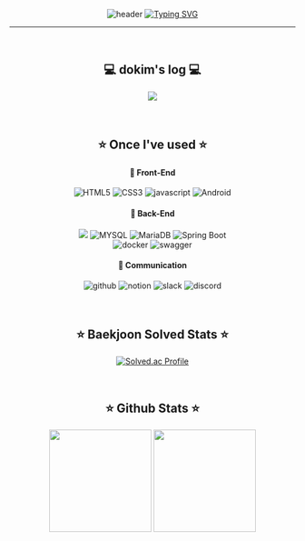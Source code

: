 <div align= "center">
 
![header](https://capsule-render.vercel.app/api?type=waving&color=6994CDEE&text=&animation=twinkling&height=80)
[![Typing SVG](https://readme-typing-svg.demolab.com?font=Alkatra&weight=500&size=45&duration=3500&pause=3&color=6994CDEE&center=false&vCenter=false&multiline=true&repeat=true&width=1000&height=100&lines=Welcome+to+dokim's+GitHub!👋)](https://git.io/typing-svg)
 

-------

<br>

## 💻 dokim's log 💻
<a href="https://velog.io/@dokim">
        <img src="https://img.shields.io/badge/Velog-20c997?style=for-the-badge&logo=Vimeo&logoColor=white"></a>

<br>
<br>
<br>

    
## :star: Once I've used :star:


#### 📗 Front-End

<img alt="HTML5" src="https://img.shields.io/badge/HTML5-E34F26.svg?&style=for-the-badge&logo=HTML5&logoColor=white"/>
<img alt="CSS3" src="https://img.shields.io/badge/CSS3-1572B6.svg?&style=for-the-badge&logo=CSS3&logoColor=white"/>
<img alt="javascript" src="https://img.shields.io/badge/javascript-F7DF1E.svg?&style=for-the-badge&logo=javascript&logoColor=black"/>
<img alt="Android" src="https://img.shields.io/badge/Andoid Studio-3DDC84?style=for-the-badge&logo=android studio&logoColor=white">

#### 📘 Back-End

<img src="https://img.shields.io/badge/Java-007396?style=for-the-badge&logo=OpenJDK&logoColor=white"/>
<img alt="MYSQL" src="https://img.shields.io/badge/MYSQL-4479A1.svg?&style=for-the-badge&logo=MYSQL&logoColor=white"/>
<img alt="MariaDB" src="https://img.shields.io/badge/MariaDB-003545.svg?&style=for-the-badge&logo=MariaDB&logoColor=white"/>
<img alt="Spring Boot" src="https://img.shields.io/badge/Spring Boot-6DB33F.svg?&style=for-the-badge&logo=SpringBoot&logoColor=white"/>
<br>
<img alt="docker" src="https://img.shields.io/badge/docker-2496ED.svg?&style=for-the-badge&logo=docker&logoColor=white"/>
<img alt="swagger" src="https://img.shields.io/badge/swagger-85EA2D.svg?&style=for-the-badge&logo=swagger&logoColor=white"/>

#### 📙 Communication


<img alt="github" src="https://img.shields.io/badge/github-181717.svg?&style=for-the-badge&logo=github&logoColor=white"/>
<img alt="notion" src="https://img.shields.io/badge/notion-000000.svg?&style=for-the-badge&logo=notion&logoColor=white"/>
<img alt="slack" src="https://img.shields.io/badge/slack-4A154B.svg?&style=for-the-badge&logo=slack&logoColor=white"/>
<img alt="discord" src="https://img.shields.io/badge/discord-5865F2.svg?&style=for-the-badge&logo=discord&logoColor=white"/>

<br>
<br>
<br>



## :star: Baekjoon Solved Stats :star:
  
[![Solved.ac Profile](http://mazassumnida.wtf/api/v2/generate_badge?boj=klmyjm1)](https://solved.ac/klmyjm1)
  
<br>

   
 ## :star: Github Stats :star:

<a href="https://github.com/KimDohyoun79&"><img align="center" style="height:180px" src="https://github-readme-stats.vercel.app/api?username=KimDohyoun79&&theme=nord&hide_border=true&show_icons=true&" /></a>
<a href="https://github.com/KimDohyoun79&"><img align="center" style="height:180px" src="https://github-readme-stats.vercel.app/api/top-langs/?username=KimDohyoun79&layout=compact&theme=nord&hide_border=true" /></a> 

</div>

